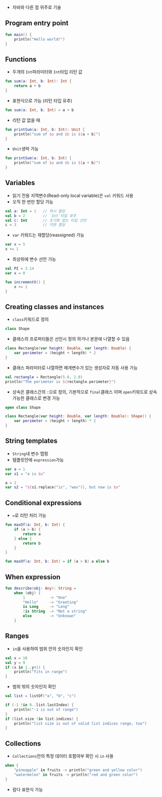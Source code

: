 
- 자바와 다른 점 위주로 기술

## Program entry point
```kotlin
fun main() {
	println("Hello world!")
}
```

## Functions
- 두개의 `Int`파라미터와 `Int`타입 리턴 값
```kotlin
fun sum(a: Int, b: Int): Int {
	return a + b
}
```

- 표현식으로 가능 (리턴 타입 유추)
```kotlin
fun sum(a: Int, b: Int) = a + b
```

- 리턴 값 없을 때
```kotlin
fun printSum(a: Int, b: Int): Unit {
	println("sum of $a and $b is ${a + b}")
}
```

- `Unit`생략 가능
```kotlin
fun printSum(a: Int, b: Int) {
	println("sum of $a and $b is ${a + b}")
}
```

## Variables
- 읽기 전용 지역변수(Read-only local variable)은 `val` 키워드 사용
- 오직 한 번만 할당 가능
```kotlin
val a: Int = 1   // 즉시 할당
val b = 2        // `Int`타입 유추
val c: Int       // 초기화 없는 타입 선언
c = 3            // 지연 할당
```

- `var` 키워드는 재할당(reassigned) 가능
```kotlin
var x = 5
x += 1
```

- 최상위에 변수 선언 가능
```kotlin
val PI = 3.14
var x = 0

fun incrementX() {
	x += 1
}
```

## Creating classes and instances
- `class`키워드로 정의
```kotlin
class Shape
```
- 클래스의 프로퍼티들은 선언시 정의 하거나 본문에 나열할 수 있음
```kotlin
class Rectangle(var height: Double, var length: Double) {
	var perimeter = (height + length) * 2
}
```
- 클래스 파라미터로 나열하면 매개변수가 있는 생성자로 자동 사용 가능
```kotlin
val rectangle = Rectangle(5.0, 2.0)
println("The perimeter is ${rectangle.perimeter}")
```
- 상속은 클래스간의 `:`으로 정의, 기본적으로 `final`클래스 이며 `open`키워드로 상속가능한 클래스로 변경 가능
```kotlin
open class Shape

class Rectangle(var height: Double, var length: Double): Shape() {
	var perimeter = (height + length) * 2
}
```

## String templates

- `String`내 변수 맵핑
- 템플릿안에 `expression`가능
```kotlin
var a = 1
var s1 = "a is $a"

a = 2
var s2 = "${s1.replace("is", "was")}, but now is $a"
```

## Conditional expressions
- `=`로 리턴 처리 가능
```kotlin
fun maxOf(a: Int, b: Int) {
	if (a > b) {
		return a
	} else {
		return b
	}
}

fun maxOf(a: Int, b: Int) = if (a > b) a else b
```

## When expression
```kotlin
fun describe(obj: Any): String =
	when (obj) {
		1           -> "One"
		"Hello"     -> "Greeting"
		is Long     -> "Long"
		!is String  -> "Not a string" 
		else        -> "Unknown"
	}
```

## Ranges
- `in`을 사용하여 범위 안의 숫자인지 확인
```kotlin
val x = 10
val y = 9
if (x in 1..y+1) {
	println("fits in range")
}
```
- 범위 밖의 숫자인지 확인
```kotlin
val list = listOf("a", "b", "c")

if (-1 !in 0..list.lastIndex) {
	println("-1 is out of range")
}
if (list.size !in list.indices) {
	println("list size is out of valid list indices range, too")
}
```

## Collections
- `Collections`안의 특정 데이터 포함여부 확인 시 `in` 사용
```kotlin
when {
	"pineapple" in fruits -> println("green and yellow color")
	"watermelon" in fruits -> println("red and green color")
}
```
- 람다 표현식 가능
```kotlin

```